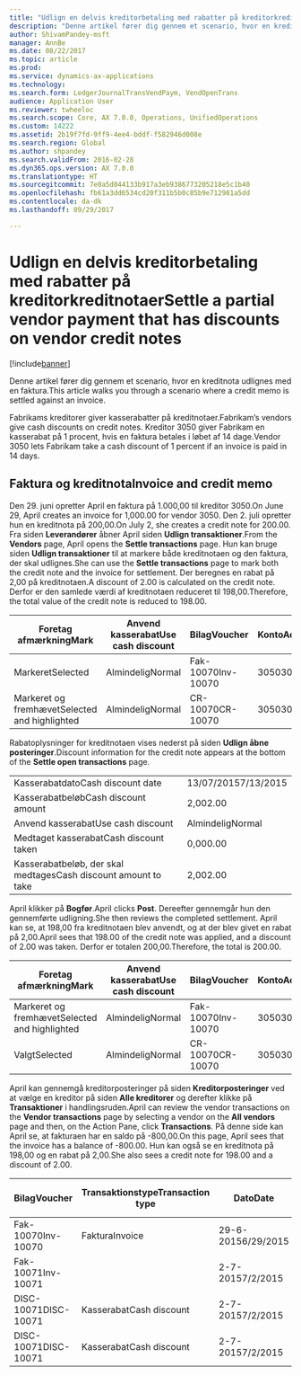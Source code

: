 ```yaml
---
title: "Udlign en delvis kreditorbetaling med rabatter på kreditorkreditnotaer"
description: "Denne artikel fører dig gennem et scenario, hvor en kreditnota udlignes med en faktura."
author: ShivamPandey-msft
manager: AnnBe
ms.date: 08/22/2017
ms.topic: article
ms.prod: 
ms.service: dynamics-ax-applications
ms.technology: 
ms.search.form: LedgerJournalTransVendPaym, VendOpenTrans
audience: Application User
ms.reviewer: twheeloc
ms.search.scope: Core, AX 7.0.0, Operations, UnifiedOperations
ms.custom: 14222
ms.assetid: 2b19f7fd-9ff9-4ee4-bddf-f582946d008e
ms.search.region: Global
ms.author: shpandey
ms.search.validFrom: 2016-02-28
ms.dyn365.ops.version: AX 7.0.0
ms.translationtype: HT
ms.sourcegitcommit: 7e0a5d044133b917a3eb9386773205218e5c1b40
ms.openlocfilehash: fb61a3dd6534cd20f311b5b0c85b9e712981a5dd
ms.contentlocale: da-dk
ms.lasthandoff: 09/29/2017

---
```


# <a name="settle-a-partial-vendor-payment-that-has-discounts-on-vendor-credit-notes"></a><span data-ttu-id="b9867-103">Udlign en delvis kreditorbetaling med rabatter på kreditorkreditnotaer</span><span class="sxs-lookup"><span data-stu-id="b9867-103">Settle a partial vendor payment that has discounts on vendor credit notes</span></span>

[!include[banner](../includes/banner.md)]


<span data-ttu-id="b9867-104">Denne artikel fører dig gennem et scenario, hvor en kreditnota udlignes med en faktura.</span><span class="sxs-lookup"><span data-stu-id="b9867-104">This article walks you through a scenario where a credit memo is settled against an invoice.</span></span>

<span data-ttu-id="b9867-105">Fabrikams kreditorer giver kasserabatter på kreditnotaer.</span><span class="sxs-lookup"><span data-stu-id="b9867-105">Fabrikam’s vendors give cash discounts on credit notes.</span></span> <span data-ttu-id="b9867-106">Kreditor 3050 giver Fabrikam en kasserabat på 1 procent, hvis en faktura betales i løbet af 14 dage.</span><span class="sxs-lookup"><span data-stu-id="b9867-106">Vendor 3050 lets Fabrikam take a cash discount of 1 percent if an invoice is paid in 14 days.</span></span>

## <a name="invoice-and-credit-memo"></a><span data-ttu-id="b9867-107">Faktura og kreditnota</span><span class="sxs-lookup"><span data-stu-id="b9867-107">Invoice and credit memo</span></span>
<span data-ttu-id="b9867-108">Den 29. juni opretter April en faktura på 1.000,00 til kreditor 3050.</span><span class="sxs-lookup"><span data-stu-id="b9867-108">On June 29, April creates an invoice for 1,000.00 for vendor 3050.</span></span> <span data-ttu-id="b9867-109">Den 2. juli opretter hun en kreditnota på 200,00.</span><span class="sxs-lookup"><span data-stu-id="b9867-109">On July 2, she creates a credit note for 200.00.</span></span> <span data-ttu-id="b9867-110">Fra siden **Leverandører** åbner April siden **Udlign transaktioner**.</span><span class="sxs-lookup"><span data-stu-id="b9867-110">From the **Vendors** page, April opens the **Settle transactions** page.</span></span> <span data-ttu-id="b9867-111">Hun kan bruge siden **Udlign transaktioner** til at markere både kreditnotaen og den faktura, der skal udlignes.</span><span class="sxs-lookup"><span data-stu-id="b9867-111">She can use the **Settle transactions** page to mark both the credit note and the invoice for settlement.</span></span> <span data-ttu-id="b9867-112">Der beregnes en rabat på 2,00 på kreditnotaen.</span><span class="sxs-lookup"><span data-stu-id="b9867-112">A discount of 2.00 is calculated on the credit note.</span></span> <span data-ttu-id="b9867-113">Derfor er den samlede værdi af kreditnotaen reduceret til 198,00.</span><span class="sxs-lookup"><span data-stu-id="b9867-113">Therefore, the total value of the credit note is reduced to 198.00.</span></span>

| <span data-ttu-id="b9867-114">Foretag afmærkning</span><span class="sxs-lookup"><span data-stu-id="b9867-114">Mark</span></span>                     | <span data-ttu-id="b9867-115">Anvend kasserabat</span><span class="sxs-lookup"><span data-stu-id="b9867-115">Use cash discount</span></span> | <span data-ttu-id="b9867-116">Bilag</span><span class="sxs-lookup"><span data-stu-id="b9867-116">Voucher</span></span>   | <span data-ttu-id="b9867-117">Konto</span><span class="sxs-lookup"><span data-stu-id="b9867-117">Account</span></span> | <span data-ttu-id="b9867-118">Dato</span><span class="sxs-lookup"><span data-stu-id="b9867-118">Date</span></span>      | <span data-ttu-id="b9867-119">Forfaldsdato</span><span class="sxs-lookup"><span data-stu-id="b9867-119">Due date</span></span>  | <span data-ttu-id="b9867-120">Faktura</span><span class="sxs-lookup"><span data-stu-id="b9867-120">Invoice</span></span> | <span data-ttu-id="b9867-121">Beløb i transaktionsvaluta</span><span class="sxs-lookup"><span data-stu-id="b9867-121">Amount in transaction currency</span></span> | <span data-ttu-id="b9867-122">Valuta</span><span class="sxs-lookup"><span data-stu-id="b9867-122">Currency</span></span> | <span data-ttu-id="b9867-123">Beløb, der skal udlignes</span><span class="sxs-lookup"><span data-stu-id="b9867-123">Amount to settle</span></span> |
|--------------------------|-------------------|-----------|---------|-----------|-----------|---------|--------------------------------|----------|------------------|
| <span data-ttu-id="b9867-124">Markeret</span><span class="sxs-lookup"><span data-stu-id="b9867-124">Selected</span></span>                 | <span data-ttu-id="b9867-125">Almindelig</span><span class="sxs-lookup"><span data-stu-id="b9867-125">Normal</span></span>            | <span data-ttu-id="b9867-126">Fak-10070</span><span class="sxs-lookup"><span data-stu-id="b9867-126">Inv-10070</span></span> | <span data-ttu-id="b9867-127">3050</span><span class="sxs-lookup"><span data-stu-id="b9867-127">3050</span></span>    | <span data-ttu-id="b9867-128">29-6-2015</span><span class="sxs-lookup"><span data-stu-id="b9867-128">6/29/2015</span></span> | <span data-ttu-id="b9867-129">29-7-2015</span><span class="sxs-lookup"><span data-stu-id="b9867-129">7/29/2015</span></span> | <span data-ttu-id="b9867-130">10070</span><span class="sxs-lookup"><span data-stu-id="b9867-130">10070</span></span>   | <span data-ttu-id="b9867-131">-1.000,00</span><span class="sxs-lookup"><span data-stu-id="b9867-131">-1,000.00</span></span>                      | <span data-ttu-id="b9867-132">USD</span><span class="sxs-lookup"><span data-stu-id="b9867-132">USD</span></span>      | <span data-ttu-id="b9867-133">-990,00</span><span class="sxs-lookup"><span data-stu-id="b9867-133">-990.00</span></span>          |
| <span data-ttu-id="b9867-134">Markeret og fremhævet</span><span class="sxs-lookup"><span data-stu-id="b9867-134">Selected and highlighted</span></span> | <span data-ttu-id="b9867-135">Almindelig</span><span class="sxs-lookup"><span data-stu-id="b9867-135">Normal</span></span>            | <span data-ttu-id="b9867-136">CR-10070</span><span class="sxs-lookup"><span data-stu-id="b9867-136">CR-10070</span></span>  | <span data-ttu-id="b9867-137">3050</span><span class="sxs-lookup"><span data-stu-id="b9867-137">3050</span></span>    | <span data-ttu-id="b9867-138">2-7-2015</span><span class="sxs-lookup"><span data-stu-id="b9867-138">7/2/2015</span></span>  | <span data-ttu-id="b9867-139">29-7-2015</span><span class="sxs-lookup"><span data-stu-id="b9867-139">7/29/2015</span></span> |         | <span data-ttu-id="b9867-140">200,00</span><span class="sxs-lookup"><span data-stu-id="b9867-140">200.00</span></span>                         | <span data-ttu-id="b9867-141">USD</span><span class="sxs-lookup"><span data-stu-id="b9867-141">USD</span></span>      | <span data-ttu-id="b9867-142">198,00</span><span class="sxs-lookup"><span data-stu-id="b9867-142">198.00</span></span>           |

<span data-ttu-id="b9867-143">Rabatoplysninger for kreditnotaen vises nederst på siden **Udlign åbne posteringer**.</span><span class="sxs-lookup"><span data-stu-id="b9867-143">Discount information for the credit note appears at the bottom of the **Settle open transactions** page.</span></span>

|                              |           |
|------------------------------|-----------|
| <span data-ttu-id="b9867-144">Kasserabatdato</span><span class="sxs-lookup"><span data-stu-id="b9867-144">Cash discount date</span></span>           | <span data-ttu-id="b9867-145">13/07/2015</span><span class="sxs-lookup"><span data-stu-id="b9867-145">7/13/2015</span></span> |
| <span data-ttu-id="b9867-146">Kasserabatbeløb</span><span class="sxs-lookup"><span data-stu-id="b9867-146">Cash discount amount</span></span>         | <span data-ttu-id="b9867-147">2,00</span><span class="sxs-lookup"><span data-stu-id="b9867-147">2.00</span></span>      |
| <span data-ttu-id="b9867-148">Anvend kasserabat</span><span class="sxs-lookup"><span data-stu-id="b9867-148">Use cash discount</span></span>            | <span data-ttu-id="b9867-149">Almindelig</span><span class="sxs-lookup"><span data-stu-id="b9867-149">Normal</span></span>    |
| <span data-ttu-id="b9867-150">Medtaget kasserabat</span><span class="sxs-lookup"><span data-stu-id="b9867-150">Cash discount taken</span></span>          | <span data-ttu-id="b9867-151">0,00</span><span class="sxs-lookup"><span data-stu-id="b9867-151">0.00</span></span>      |
| <span data-ttu-id="b9867-152">Kasserabatbeløb, der skal medtages</span><span class="sxs-lookup"><span data-stu-id="b9867-152">Cash discount amount to take</span></span> | <span data-ttu-id="b9867-153">2,00</span><span class="sxs-lookup"><span data-stu-id="b9867-153">2.00</span></span>      |

<span data-ttu-id="b9867-154">April klikker på **Bogfør**.</span><span class="sxs-lookup"><span data-stu-id="b9867-154">April clicks **Post**.</span></span> <span data-ttu-id="b9867-155">Dereefter gennemgår hun den gennemførte udligning.</span><span class="sxs-lookup"><span data-stu-id="b9867-155">She then reviews the completed settlement.</span></span> <span data-ttu-id="b9867-156">April kan se, at 198,00 fra kreditnotaen blev anvendt, og at der blev givet en rabat på 2,00.</span><span class="sxs-lookup"><span data-stu-id="b9867-156">April sees that 198.00 of the credit note was applied, and a discount of 2.00 was taken.</span></span> <span data-ttu-id="b9867-157">Derfor er totalen 200,00.</span><span class="sxs-lookup"><span data-stu-id="b9867-157">Therefore, the total is 200.00.</span></span>

| <span data-ttu-id="b9867-158">Foretag afmærkning</span><span class="sxs-lookup"><span data-stu-id="b9867-158">Mark</span></span>                     | <span data-ttu-id="b9867-159">Anvend kasserabat</span><span class="sxs-lookup"><span data-stu-id="b9867-159">Use cash discount</span></span> | <span data-ttu-id="b9867-160">Bilag</span><span class="sxs-lookup"><span data-stu-id="b9867-160">Voucher</span></span>   | <span data-ttu-id="b9867-161">Konto</span><span class="sxs-lookup"><span data-stu-id="b9867-161">Account</span></span> | <span data-ttu-id="b9867-162">Dato</span><span class="sxs-lookup"><span data-stu-id="b9867-162">Date</span></span>      | <span data-ttu-id="b9867-163">Forfaldsdato</span><span class="sxs-lookup"><span data-stu-id="b9867-163">Due date</span></span>  | <span data-ttu-id="b9867-164">Faktura</span><span class="sxs-lookup"><span data-stu-id="b9867-164">Invoice</span></span>  | <span data-ttu-id="b9867-165">Beløb i transaktionsvaluta</span><span class="sxs-lookup"><span data-stu-id="b9867-165">Amount in transaction currency</span></span> | <span data-ttu-id="b9867-166">Valuta</span><span class="sxs-lookup"><span data-stu-id="b9867-166">Currency</span></span> | <span data-ttu-id="b9867-167">Beløb, der skal udlignes</span><span class="sxs-lookup"><span data-stu-id="b9867-167">Amount to settle</span></span> |
|--------------------------|-------------------|-----------|---------|-----------|-----------|----------|--------------------------------|----------|------------------|
| <span data-ttu-id="b9867-168">Markeret og fremhævet</span><span class="sxs-lookup"><span data-stu-id="b9867-168">Selected and highlighted</span></span> | <span data-ttu-id="b9867-169">Almindelig</span><span class="sxs-lookup"><span data-stu-id="b9867-169">Normal</span></span>            | <span data-ttu-id="b9867-170">Fak-10070</span><span class="sxs-lookup"><span data-stu-id="b9867-170">Inv-10070</span></span> | <span data-ttu-id="b9867-171">3050</span><span class="sxs-lookup"><span data-stu-id="b9867-171">3050</span></span>    | <span data-ttu-id="b9867-172">29-6-2015</span><span class="sxs-lookup"><span data-stu-id="b9867-172">6/29/2015</span></span> | <span data-ttu-id="b9867-173">29-7-2015</span><span class="sxs-lookup"><span data-stu-id="b9867-173">7/29/2015</span></span> | <span data-ttu-id="b9867-174">10070</span><span class="sxs-lookup"><span data-stu-id="b9867-174">10070</span></span>    | <span data-ttu-id="b9867-175">-1.000,00</span><span class="sxs-lookup"><span data-stu-id="b9867-175">-1,000.00</span></span>                      | <span data-ttu-id="b9867-176">USD</span><span class="sxs-lookup"><span data-stu-id="b9867-176">USD</span></span>      | <span data-ttu-id="b9867-177">-200,00</span><span class="sxs-lookup"><span data-stu-id="b9867-177">-200.00</span></span>          |
| <span data-ttu-id="b9867-178">Valgt</span><span class="sxs-lookup"><span data-stu-id="b9867-178">Selected</span></span>                 | <span data-ttu-id="b9867-179">Almindelig</span><span class="sxs-lookup"><span data-stu-id="b9867-179">Normal</span></span>            | <span data-ttu-id="b9867-180">CR-10070</span><span class="sxs-lookup"><span data-stu-id="b9867-180">CR-10070</span></span>  | <span data-ttu-id="b9867-181">3050</span><span class="sxs-lookup"><span data-stu-id="b9867-181">3050</span></span>    | <span data-ttu-id="b9867-182">2-7-2015</span><span class="sxs-lookup"><span data-stu-id="b9867-182">7/2/2015</span></span>  | <span data-ttu-id="b9867-183">29-7-2015</span><span class="sxs-lookup"><span data-stu-id="b9867-183">7/29/2015</span></span> | <span data-ttu-id="b9867-184">CR-10070</span><span class="sxs-lookup"><span data-stu-id="b9867-184">CR-10070</span></span> | <span data-ttu-id="b9867-185">200,00</span><span class="sxs-lookup"><span data-stu-id="b9867-185">200.00</span></span>                         | <span data-ttu-id="b9867-186">USD</span><span class="sxs-lookup"><span data-stu-id="b9867-186">USD</span></span>      | <span data-ttu-id="b9867-187">198,00</span><span class="sxs-lookup"><span data-stu-id="b9867-187">198.00</span></span>           |

<span data-ttu-id="b9867-188">April kan gennemgå kreditorposteringer på siden **Kreditorposteringer** ved at vælge en kreditor på siden **Alle kreditorer** og derefter klikke på **Transaktioner** i handlingsruden.</span><span class="sxs-lookup"><span data-stu-id="b9867-188">April can review the vendor transactions on the **Vendor transactions** page by selecting a vendor on the **All vendors** page and then, on the Action Pane, click **Transactions**.</span></span> <span data-ttu-id="b9867-189">På denne side kan April se, at fakturaen har en saldo på -800,00.</span><span class="sxs-lookup"><span data-stu-id="b9867-189">On this page, April sees that the invoice has a balance of -800.00.</span></span> <span data-ttu-id="b9867-190">Hun kan også se en kreditnota på 198,00 og en rabat på 2,00.</span><span class="sxs-lookup"><span data-stu-id="b9867-190">She also sees a credit note for 198.00 and a discount of 2.00.</span></span>

| <span data-ttu-id="b9867-191">Bilag</span><span class="sxs-lookup"><span data-stu-id="b9867-191">Voucher</span></span>    | <span data-ttu-id="b9867-192">Transaktionstype</span><span class="sxs-lookup"><span data-stu-id="b9867-192">Transaction type</span></span> | <span data-ttu-id="b9867-193">Dato</span><span class="sxs-lookup"><span data-stu-id="b9867-193">Date</span></span>      | <span data-ttu-id="b9867-194">Faktura</span><span class="sxs-lookup"><span data-stu-id="b9867-194">Invoice</span></span> | <span data-ttu-id="b9867-195">Beløb i transaktionsvalutadebet</span><span class="sxs-lookup"><span data-stu-id="b9867-195">Amount in transaction currency debit</span></span> | <span data-ttu-id="b9867-196">Beløb i transaktionsvalutakredit</span><span class="sxs-lookup"><span data-stu-id="b9867-196">Amount in transaction currency credit</span></span> | <span data-ttu-id="b9867-197">Saldo</span><span class="sxs-lookup"><span data-stu-id="b9867-197">Balance</span></span> | <span data-ttu-id="b9867-198">Valuta</span><span class="sxs-lookup"><span data-stu-id="b9867-198">Currency</span></span> |
|------------|------------------|-----------|---------|--------------------------------------|---------------------------------------|---------|----------|
| <span data-ttu-id="b9867-199">Fak-10070</span><span class="sxs-lookup"><span data-stu-id="b9867-199">Inv-10070</span></span>  | <span data-ttu-id="b9867-200">Faktura</span><span class="sxs-lookup"><span data-stu-id="b9867-200">Invoice</span></span>          | <span data-ttu-id="b9867-201">29-6-2015</span><span class="sxs-lookup"><span data-stu-id="b9867-201">6/29/2015</span></span> | <span data-ttu-id="b9867-202">10070</span><span class="sxs-lookup"><span data-stu-id="b9867-202">10070</span></span>   |                                      | <span data-ttu-id="b9867-203">1.000,00</span><span class="sxs-lookup"><span data-stu-id="b9867-203">1,000.00</span></span>                              | <span data-ttu-id="b9867-204">-800,00</span><span class="sxs-lookup"><span data-stu-id="b9867-204">-800.00</span></span> | <span data-ttu-id="b9867-205">USD</span><span class="sxs-lookup"><span data-stu-id="b9867-205">USD</span></span>      |
| <span data-ttu-id="b9867-206">Fak-10071</span><span class="sxs-lookup"><span data-stu-id="b9867-206">Inv-10071</span></span>  |                  | <span data-ttu-id="b9867-207">2-7-2015</span><span class="sxs-lookup"><span data-stu-id="b9867-207">7/2/2015</span></span>  | <span data-ttu-id="b9867-208">CR10071</span><span class="sxs-lookup"><span data-stu-id="b9867-208">CR10071</span></span> | <span data-ttu-id="b9867-209">200,00</span><span class="sxs-lookup"><span data-stu-id="b9867-209">200.00</span></span>                               |                                       | <span data-ttu-id="b9867-210">0,00</span><span class="sxs-lookup"><span data-stu-id="b9867-210">0.00</span></span>    | <span data-ttu-id="b9867-211">USD</span><span class="sxs-lookup"><span data-stu-id="b9867-211">USD</span></span>      |
| <span data-ttu-id="b9867-212">DISC-10071</span><span class="sxs-lookup"><span data-stu-id="b9867-212">DISC-10071</span></span> |  <span data-ttu-id="b9867-213">Kasserabat</span><span class="sxs-lookup"><span data-stu-id="b9867-213">Cash discount</span></span>   | <span data-ttu-id="b9867-214">2-7-2015</span><span class="sxs-lookup"><span data-stu-id="b9867-214">7/2/2015</span></span>  |         | <span data-ttu-id="b9867-215">2,00</span><span class="sxs-lookup"><span data-stu-id="b9867-215">2.00</span></span>                                 |                                       | <span data-ttu-id="b9867-216">0,00</span><span class="sxs-lookup"><span data-stu-id="b9867-216">0.00</span></span>    | <span data-ttu-id="b9867-217">USD</span><span class="sxs-lookup"><span data-stu-id="b9867-217">USD</span></span>      |
| <span data-ttu-id="b9867-218">DISC-10071</span><span class="sxs-lookup"><span data-stu-id="b9867-218">DISC-10071</span></span> |  <span data-ttu-id="b9867-219">Kasserabat</span><span class="sxs-lookup"><span data-stu-id="b9867-219">Cash discount</span></span>   | <span data-ttu-id="b9867-220">2-7-2015</span><span class="sxs-lookup"><span data-stu-id="b9867-220">7/2/2015</span></span>  |         |                                      | <span data-ttu-id="b9867-221">2,00</span><span class="sxs-lookup"><span data-stu-id="b9867-221">2.00</span></span>                                  | <span data-ttu-id="b9867-222">0,00</span><span class="sxs-lookup"><span data-stu-id="b9867-222">0.00</span></span>    | <span data-ttu-id="b9867-223">USD</span><span class="sxs-lookup"><span data-stu-id="b9867-223">USD</span></span>      |






